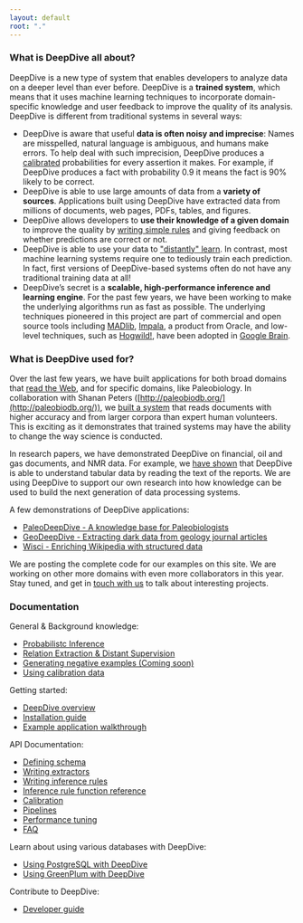 ```yaml
---
layout: default
root: "."
---
```


### What is DeepDive all about?

DeepDive is a new type of system that enables developers to analyze data on a deeper level than ever before. DeepDive is a **trained system**, which means that it uses machine learning techniques to incorporate domain-specific knowledge and user feedback to improve the quality of its analysis. DeepDive is different from traditional systems in several ways:

- DeepDive is aware that useful **data is often noisy and imprecise**: Names are misspelled, natural language is ambiguous, and humans make errors. To help deal with such imprecision, DeepDive produces a [calibrated](doc/calibration.html) probabilities for every assertion it makes. For example, if DeepDive produces a fact with probability 0.9 it means the fact is 90% likely to be correct. 
- DeepDive is able to use large amounts of data from a **variety of sources**. Applications built using DeepDive have extracted data from millions of documents, web pages, PDFs, tables, and figures.
- DeepDive allows developers to **use their knowledge of a given domain** to improve the quality by [writing simple rules](doc/inference_rules.html) and giving feedback on whether predictions are correct or not.
- DeepDive is able to use your data to ["distantly" learn](/doc/general/relation_extraction.html). In contrast, most machine learning systems require one to tediously train each prediction. In fact, first versions of DeepDive-based systems often do not have any traditional training data at all!
- DeepDive’s secret is a **scalable, high-performance inference and learning engine**. For the past few years, we have been working to make the underlying algorithms run as fast as possible. The underlying techniques pioneered in this project are part of commercial and open source tools including [MADlib](http://madlib.net/), [Impala](http://www.cloudera.com/content/cloudera/en/products-and-services/cdh/impala.html), a product from Oracle, and low-level techniques, such as [Hogwild!](http://www.eecs.berkeley.edu/~brecht/papers/hogwildTR.pdf), have been adopted in [Google Brain](http://static.googleusercontent.com/media/research.google.com/en/us/archive/unsupervised_icml2012.pdf).


### What is DeepDive used for?

Over the last few years, we have built applications for both broad domains that [read the Web](https://www.youtube.com/watch?v=Q1IpE9_pBu4), and for specific domains, like Paleobiology. In collaboration with Shanan Peters ([http://paleobiodb.org/](http://paleobiodb.org/)), we [built a system](https://www.youtube.com/watch?v=Cj2-dQ2nwoY) that reads documents with higher accuracy and from larger corpora than expert human volunteers. This is exciting as it demonstrates that trained systems may have the ability to change the way science is conducted. 

In research papers, we have demonstrated DeepDive on financial, oil and gas documents, and NMR data. For example, we [have shown](http://cs.stanford.edu/people/chrismre/papers/jointable-acl.pdf) that DeepDive is able to understand tabular data by reading the text of the reports. We are using DeepDive to support our own research into how knowledge can be used to build the next generation of data processing systems.

A few demonstrations of DeepDive applications:

- [PaleoDeepDive - A knowledge base for Paleobiologists](https://www.youtube.com/watch?v=Cj2-dQ2nwoY)
- [GeoDeepDive - Extracting dark data from geology journal articles](https://www.youtube.com/watch?v=X8uhs28O3eA)
- [Wisci - Enriching Wikipedia with structured data](https://www.youtube.com/watch?v=Q1IpE9_pBu4)

We are posting the complete code for our examples on this site. We are working on other more domains with even more collaborators in this year. Stay tuned, and get in [touch with us](mailto:dbritz@stanford.edu) to talk about interesting projects.




<a id="#documentation" href="#"> </a>

### Documentation

General & Background knowledge:

- [Probabilistc Inference](doc/general/inference.html)
- [Relation Extraction & Distant Supervision](doc/general/relation_extraction.html)
- [Generating negative examples (Coming soon)](doc/general/generating_negative_examples.html)
- [Using calibration data](doc/general/calibration.html)

Getting started:

- [DeepDive overview](doc/overview.html)
- [Installation guide](doc/installation.html)
- [Example application walkthrough](doc/walkthrough.html)

API Documentation:

- [Defining schema](doc/schema.html)
- [Writing extractors](doc/extractors.html)
- [Writing inference rules](doc/inference_rules.html)
- [Inference rule function reference](doc/inference_rule_functions.html)
- [Calibration](doc/calibration.html)
- [Pipelines](doc/pipelines.html)
- [Performance tuning](doc/performance.html)
- [FAQ](doc/faq.html)

Learn about using various databases with DeepDive:

- [Using PostgreSQL with DeepDive](doc/postgresql.html)
- [Using GreenPlum with DeepDive](doc/greenplum.html)

Contribute to DeepDive:

- [Developer guide](doc/developer.html)
